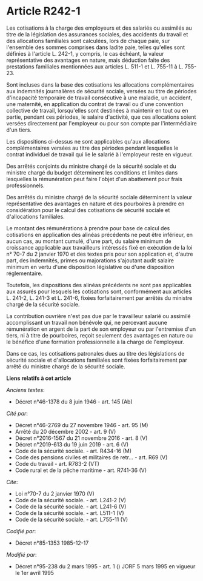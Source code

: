 # Article R242-1

Les cotisations à la charge des employeurs et des salariés ou assimilés au titre de la législation des assurances sociales,
des accidents du travail et des allocations familiales sont calculées, lors de chaque paie, sur l'ensemble des sommes
comprises dans ladite paie, telles qu'elles sont définies à l'article L. 242-1, y compris, le cas échéant, la valeur
représentative des avantages en nature, mais déduction faite des prestations familiales mentionnées aux articles L. 511-1 et
L. 755-11 à L. 755-23. 

Sont incluses dans la base des cotisations les allocations complémentaires aux indemnités journalières de sécurité sociale,
versées au titre de périodes d'incapacité temporaire de travail consécutive à une maladie, un accident, une maternité, en
application du contrat de travail ou d'une convention collective de travail, lorsqu'elles sont destinées à maintenir en tout
ou en partie, pendant ces périodes, le salaire d'activité, que ces allocations soient versées directement par l'employeur ou
pour son compte par l'intermédiaire d'un tiers. 

Les dispositions ci-dessus ne sont applicables qu'aux allocations complémentaires versées au titre des périodes pendant
lesquelles le contrat individuel de travail qui lie le salarié à l'employeur reste en vigueur. 

Des arrêtés conjoints du ministre chargé de la sécurité sociale et du ministre chargé du budget déterminent les conditions et
limites dans lesquelles la rémunération peut faire l'objet d'un abattement pour frais professionnels. 

Des arrêtés du ministre chargé de la sécurité sociale déterminent la valeur représentative des avantages en nature et des
pourboires à prendre en considération pour le calcul des cotisations de sécurité sociale et d'allocations familiales. 

Le montant des rémunérations à prendre pour base de calcul des cotisations en application des alinéas précédents ne peut être
inférieur, en aucun cas, au montant cumulé, d'une part, du salaire minimum de croissance applicable aux travailleurs
intéressés fixé en exécution de la loi n° 70-7 du 2 janvier 1970 et des textes pris pour son application et, d'autre part,
des indemnités, primes ou majorations s'ajoutant audit salaire minimum en vertu d'une disposition législative ou d'une
disposition réglementaire. 

Toutefois, les dispositions des alinéas précédents ne sont pas applicables aux assurés pour lesquels les cotisations sont,
conformément aux articles L. 241-2, L. 241-3 et L. 241-6, fixées forfaitairement par arrêtés du ministre chargé de la
sécurité sociale. 

La contribution ouvrière n'est pas due par le travailleur salarié ou assimilé accomplissant un travail non bénévole qui, ne
percevant aucune rémunération en argent de la part de son employeur ou par l'entremise d'un tiers, ni à titre de pourboires,
reçoit seulement des avantages en nature ou le bénéfice d'une formation professionnelle à la charge de l'employeur. 

Dans ce cas, les cotisations patronales dues au titre des législations de sécurité sociale et d'allocations familiales sont
fixées forfaitairement par arrêté du ministre chargé de la sécurité sociale.

**Liens relatifs à cet article**

_Anciens textes_:

  - Décret n°46-1378 du 8 juin 1946 - art. 145 (Ab)

_Cité par_:

  - Décret n°46-2769 du 27 novembre 1946 - art. 95 (M)
  - Arrêté du 20 décembre 2002 - art. 9 (V)
  - Décret n°2016-1567 du 21 novembre 2016 - art. 8 (V)
  - Décret n°2019-613 du 19 juin 2019 - art. 6 (V)
  - Code de la sécurité sociale. - art. R434-16 (M)
  - Code des pensions civiles et militaires de retr... - art. R69 (V)
  - Code du travail - art. R783-2 (VT)
  - Code rural et de la pêche maritime - art. R741-36 (V)

_Cite_:

  - Loi n°70-7 du 2 janvier 1970 (V)
  - Code de la sécurité sociale. - art. L241-2 (V)
  - Code de la sécurité sociale. - art. L241-6 (V)
  - Code de la sécurité sociale. - art. L511-1 (V)
  - Code de la sécurité sociale. - art. L755-11 (V)

_Codifié par_:

  - Décret n°85-1353 1985-12-17

_Modifié par_:

  - Décret n°95-238 du 2 mars 1995 - art. 1 () JORF 5 mars 1995 en vigueur le 1er avril 1995
